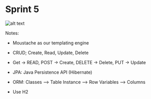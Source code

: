 # Sprint 5

![alt text](https://travis-ci.org/wolfpack-cs3250/Sprint3.svg?branch=master)

Notes:

- Moustache as our templating engine

- CRUD; Create, Read, Update, Delete

- Get -> READ, POST -> Create, DELETE -> Delete, PUT -> Update

- JPA: Java Persistence API (Hibernate)

- ORM:  Classes --> Table
        Instance --> Row
        Variables --> Columns

- Use H2


